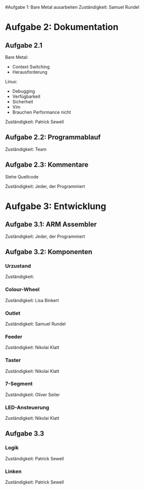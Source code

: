 #Aufgabe 1: Bare Metal ausarbeiten
Zuständigkeit: Samuel Rundel

# Aufgabe 2: Dokumentation
## Aufgabe 2.1
Bare Metal:
- Context Switching
- Herausforderung

Linux:
- Debugging
- Verfügbarkeit
- Sicherheit
- Vim
- Brauchen Performance nicht

Zuständigkeit: Patrick Sewell

## Aufgabe 2.2: Programmablauf
Zuständigkeit: Team

## Aufgabe 2.3: Kommentare
Siehe Quellcode

Zuständigkeit: Jeder, der Programmiert

# Aufgabe 3: Entwicklung
## Aufgabe 3.1: ARM Assembler

Zuständigkeit: Jeder, der Programmiert

## Aufgabe  3.2: Komponenten
### Urzustand
Zuständigkeit: 

### Colour-Wheel
Zuständigkeit: Lisa Binkert

### Outlet
Zuständigkeit: Samuel Rundel

### Feeder
Zuständigkeit: Nikolai Klatt

### Taster
Zuständigkeit: Nikolai Klatt

### 7-Segment
Zuständigkeit: Oliver Seiler

### LED-Ansteuerung
Zuständigkeit: Nikolai Klatt

## Aufgabe 3.3
### Logik
Zuständigkeit: Patrick Sewell

### Linken
Zuständigkeit: Patrick Sewell

